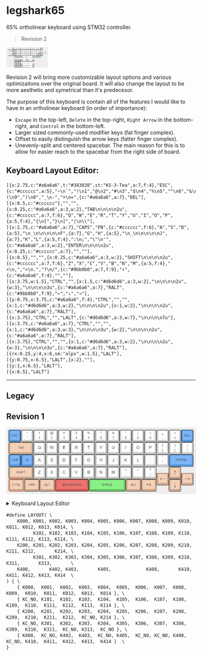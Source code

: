 # legshark65

65% ortholinear keyboard using STM32 controller.

> Revision 2

![keyboard-layout Rev2](images/keyboard-layout_rev2.png)

Revision 2 will bring more customizable layout options and various optimizaitons over the original board. It will also change the layout to be more aesthetic and symetrical than it's predecesor.

The purpose of this keyboard is contain all of the features I would like to have in an ortholinear keyboard (in order of importance):

- `Escape` in the top-left, `Delete` in the top-right, `Right Arrow` in the bottom-right, and `Control` in the bottom-left.
- Larger sized commonly-used modifier keys (fat finger complex).
- Offset to easily distinguish the arrow keys (fatter finger complex).
- Unevenly-split and centered spacebar. The main reason for this is to allow for easier reach to the spacebar from the right side of board. 

## Keyboard Layout Editor:

```
[{x:2.75,c:"#a6a6a6",t:"#383838",st:"KS-3-Tea",a:7,f:4},"ESC",{c:"#cccccc",a:5},"~\n`","!\n1","@\n2","#\n3","$\n4","%\n5","^\n6","&\n7","*\n8","(\n9",")\n0","_\n-","+\n=",{c:"#a6a6a6",a:7},"DEL"],
[{x:0.5,c:"#cccccc"},"","",{x:0.25,c:"#a6a6a6",a:3,w:2},"TAB\n\n\n\n2u",{c:"#cccccc",a:7,f:6},"Q","W","E","R","T","Y","U","I","O","P",{a:5,f:4},"{\n[","}\n]","|\n\\"],
[{x:2.75,c:"#a6a6a6",a:7},"CAPS","FN",{c:"#cccccc",f:6},"A","S","D",{a:5},"\n_\n\n\n\n\nF",{a:7},"G","H",{a:5},"\n_\n\n\n\n\nJ",{a:7},"K","L",{a:5,f:4},":\n;","\"\n'",{c:"#a6a6a6",a:3,w:2},"ENTER\n\n\n\n2u",{x:0.25,c:"#cccccc",a:7},"",""],
[{x:0.5},"","",{x:0.25,c:"#a6a6a6",a:3,w:2},"SHIFT\n\n\n\n2u",{c:"#cccccc",a:7,f:6},"Z","X","C","V","B","N","M",{a:5,f:4},"<\n,",">\n.","?\n/",{c:"#9bb0b0",a:7,f:9},"↑",{c:"#a6a6a6",f:4},"",""],
[{x:3.75,w:1.5},"CTRL","",{x:1.5,c:"#d6d6d6",a:3,w:2},"\n\n\n\n2u",{w:3},"\n\n\n\n3u",{c:"#a6a6a6",a:7},"RALT",{c:"#9bb0b0",f:9},"←","↓","→"],
[{y:0.75,x:3.75,c:"#a6a6a6",f:4},"CTRL","","",{x:1,c:"#d6d6d6",a:3,w:2},"\n\n\n\n2u",{x:1,w:2},"\n\n\n\n2u",{c:"#a6a6a6",a:7},"RALT"],
[{x:3.75},"CTRL","","LALT",{c:"#d6d6d6",a:3,w:7},"\n\n\n\n7u"],
[{x:3.75,c:"#a6a6a6",a:7},"CTRL","","",{x:1,c:"#d6d6d6",a:3,w:3},"\n\n\n\n3u",{w:2},"\n\n\n\n2u",{c:"#a6a6a6",a:7},"RALT"],
[{x:3.75},"CTRL","","",{x:1,c:"#d6d6d6",a:3,w:2},"\n\n\n\n2u",{w:3},"\n\n\n\n3u",{c:"#a6a6a6",a:7},"RALT"],
[{rx:0.25,y:4,x:6,sm:"alps",w:1.5},"LALT"],
[{y:0.75,x:6.5},"LALT",{x:2},""],
[{y:1,x:6.5},"LALT"],
[{x:6.5},"LALT"]
```

---
## Legacy
## Revision 1

![keyboard-layout](images/keyboard-layout-v2.2.jpg)

<details>
  <summary>Keyboard Layout Editor</summary>

	[{c:"#5795d4",t:"#383838",st:"KS-3-Tea",a:7,f:4},"ESC",{c:"#cccccc",a:5},"~\n`","!\n1","@\n2","#\n3","$\n4","%\n5","^\n6","&\n7","*\n8","(\n9",")\n0","_\n-","+\n=",{c:"#5795d4",a:7},"DEL"],
	[{c:"#c9a88f",w:2},"TAB",{c:"#cccccc",f:6},"Q","W","E","R","T","Y","U","I","O","P",{a:5,f:4},"{\n[","}\n]","|\n\\"],
	[{c:"#5795d4",a:7},"CAP","M",{c:"#cccccc",f:6},"A","S","D","F","G","H","J","K","L",{a:5,f:4},":\n;","\"\n'",{c:"#5795d4",a:7,w:2},"ENTER"],
	[{c:"#c9a88f",w:2},"SHIFT",{c:"#cccccc",f:6},"Z","X","C","V","B","N","M",{a:5,f:4},"<\n,",">\n.","?\n/",{x:1,c:"#c9a88f",a:7,f:9},"↑"],
	[{y:-0.5,x:12},"←",{x:1},"→"],
	[{y:-0.5,f:4,w:1.25},"CTRL",{w:1.25},"WIN",{w:1.25},"ALT",{c:"#cc5656",w:2.75},"BACKSPACE",{c:"#60c560",w:3},"SPACE",{c:"#c9a88f",w:1.25},"ALT",{w:1.25},"FN",{x:1,f:9},"↓"]
</details>



```
#define LAYOUT( \
	K000, K001, K002, K003, K004, K005, K006, K007, K008, K009, K010, K011, K012, K013, K014, \
	      K101, K102, K103, K104, K105, K106, K107, K108, K109, K110, K111, K112, K113, K114, \
	K200, K201, K202, K203, K204, K205, K206, K207, K208, K209, K210, K211, K212,       K214, \
	      K301, K302, K303, K304, K305, K306, K307, K308, K309, K310, K311,       K313,       \
	K400,       K402, K403,       K405,             K408,       K410, K411, K412, K413, K414  \
) { \
	{ K000,  K001,  K002,  K003,  K004,  K005,  K006,  K007,  K008,  K009,  K010,  K011,  K012,  K013,  K014 }, \
	{ KC_NO, K101,  K102,  K103,  K104,  K105,  K106,  K107,  K108,  K109,  K110,  K111,  K112,  K113,  K114 }, \
	{ K200,  K201,  K202,  K203,  K204,  K205,  K206,  K207,  K208,  K209,  K210,  K211,  K212,  KC_NO, K214 }, \
	{ KC_NO, K301,  K302,  K303,  K304,  K305,  K306,  K307,  K308,  K309,  K310,  K311,  KC_NO, K313,  KC_NO }, \
	{ K400,  KC_NO, K402,  K403,  KC_NO, K405,  KC_NO, KC_NO, K408,  KC_NO, K410,  K411,  K412,  K413,  K414 }  \
}
```
